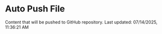 # Auto Push File

Content that will be pushed to GitHub repository.
Last updated: 07/14/2025, 11:36:21 AM